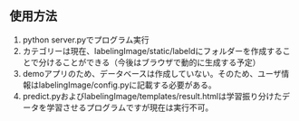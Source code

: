 ## 使用方法
1. python server.pyでプログラム実行
2. カテゴリーは現在、labelingImage/static/labeldにフォルダーを作成することで分けることができる（今後はブラウザで動的に生成する予定）
3. demoアプリのため、データベースは作成していない。そのため、ユーザ情報はlabelingImage/config.pyに記載する必要がある。
4. predict.pyおよびlabelingImage/templates/result.htmlは学習振り分けたデータを学習させるプログラムですが現在は実行不可。
